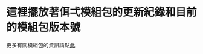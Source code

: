 ﻿# 這裡擺放著佴弌模組包的更新紀錄和目前的模組包版本號

更多有關模組包的資訊請點[此](http://home.gamer.com.tw/creationDetail.php?sn=3060458)